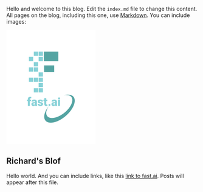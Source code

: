 Hello and welcome to this blog. Edit the `index.md` file to change this content. All pages on the blog, including this one, use [Markdown](https://guides.github.com/features/mastering-markdown/). You can include images:

![Image of fast.ai logo](images/logo.png)

## Richard's Blof

Hello world.
And you can include links, like this [link to fast.ai](https://www.fast.ai). Posts will appear after this file. 
